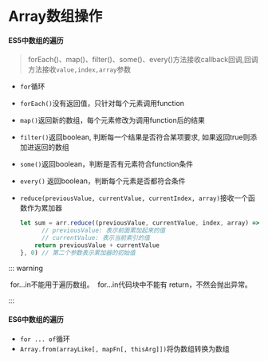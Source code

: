 # Array数组操作



#### ES5中数组的遍历

> forEach()、map()、filter()、some()、every()方法接收callback回调,回调方法接收`value,index,array`参数

- `for`循环

- ` forEach() `没有返回值，只针对每个元素调用function

- `map()`返回新的数组，每个元素修改为调用function后的结果

- `filter()`返回boolean, 判断每一个结果是否符合某项要求, 如果返回true则添加进返回的数组

- `some()`返回boolean，判断是否有元素符合function条件

- `every()` 返回boolean，判断每个元素是否都符合条件

- `reduce(previousValue, currentValue, currentIndex, array)`接收一个函数作为累加器

  ```javascript
  let sum = arr.reduce((previousValue, currentValue, index, array) => {
    	// previousValue: 表示前面累加起来的值
    	// currentValue: 表示当前索引的值
      return previousValue + currentValue
  }, 0) // 第二个参数表示累加器的初始值
  ```

::: warning

​	for...in不能用于遍历数组。
​	for...in代码块中不能有 return，不然会抛出异常。

:::

#### ES6中数组的遍历

- `for ... of`循环
- `Array.from(arrayLike[, mapFn[, thisArg]])`将伪数组转换为数组

